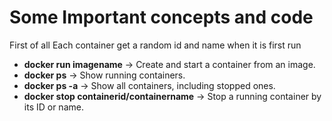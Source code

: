 # Some Important concepts and code 
First of all Each container get a random id and name when it is first run 

- **docker run imagename** → Create and start a container from an image.  
- **docker ps** → Show running containers.  
- **docker ps -a** → Show all containers, including stopped ones.
- **docker stop containerid/containername** → Stop a running container by its ID or name.

